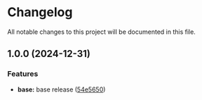 # Changelog

All notable changes to this project will be documented in this file.

## 1.0.0 (2024-12-31)


### Features

* **base:** base release ([54e5650](https://github.com/shamimice03/terraform-aws-ecs-capacity-provider/commit/54e56503d867b04ab98959697a529e66775a0139))
